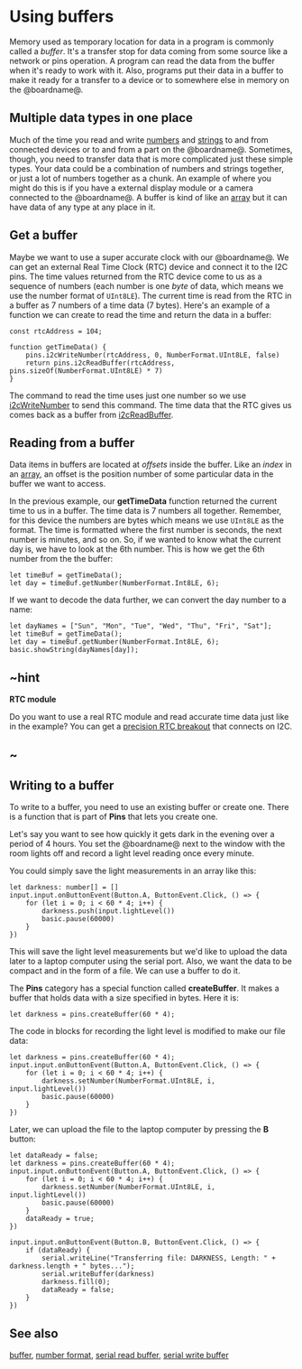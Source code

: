 # Using buffers

Memory used as temporary location for data in a program is commonly called a _buffer_. It's a transfer stop for data coming from some source like a network or pins operation. A program can read the data from the buffer when it's ready to work with it. Also, programs put their data in a buffer to make it ready for a transfer to a device or to somewhere else in memory on the @boardname@.

## Multiple data types in one place

Much of the time you read and write [numbers](/types/number) and [strings](/types/string) to and from connected devices or to and from a part on the @boardname@. Sometimes, though, you need to transfer data that is more complicated just these simple types. Your data could be a combination of numbers and strings together, or just a lot of numbers together as a chunk. An example of where you might do this is if you have a external display module or a camera connected to the @boardname@. A buffer is kind of like an [array](/types/array) but it can have data of any type at any place in it.

## Get a buffer

Maybe we want to use a super accurate clock with our @boardname@. We can get an external Real Time Clock (RTC) device and connect it to the I2C pins. The time values returned from the RTC device come to us as a sequence of numbers (each number is one _byte_ of data, which means we use the number format of `UInt8LE`). The current time is read from the RTC in a buffer as 7 numbers of a time data (7 bytes). Here's an example of a function we can create to read the time and return the data in a buffer:

```typescript-ignore
const rtcAddress = 104;

function getTimeData() {
    pins.i2cWriteNumber(rtcAddress, 0, NumberFormat.UInt8LE, false)
    return pins.i2cReadBuffer(rtcAddress, pins.sizeOf(NumberFormat.UInt8LE) * 7)
}
```

The command to read the time uses just one number so we use [i2cWriteNumber](/reference/pins/i2c-write-number) to send this command. The time data that the RTC gives us comes back as a buffer from [i2cReadBuffer](/reference/pins/i2c-read-buffer).

## Reading from a buffer

Data items in buffers are located at _offsets_ inside the buffer. Like an _index_ in an [array](/types/array), an offset is the position number of some particular data in the buffer we want to access.

In the previous example, our **getTimeData** function returned the current time to us in a buffer. The time data is 7 numbers all together. Remember, for this device the numbers are bytes which means we use `UInt8LE` as the format. The time is formatted where the first number is seconds, the next number is minutes, and so on. So, if we wanted to know what the current day is, we have to look at the 6th number. This is how we get the 6th number from the the buffer:

```typescript-ignore
let timeBuf = getTimeData();
let day = timeBuf.getNumber(NumberFormat.Int8LE, 6);
```

If we want to decode the data further, we can convert the day number to a name:

```typescript-ignore
let dayNames = ["Sun", "Mon", "Tue", "Wed", "Thu", "Fri", "Sat"];
let timeBuf = getTimeData();
let day = timeBuf.getNumber(NumberFormat.Int8LE, 6);
basic.showString(dayNames[day]);
```

## ~hint
**RTC module**

Do you want to use a real RTC module and read accurate time data just like in the example? You can get a [precision RTC breakout](https://www.adafruit.com/product/3013) that connects on I2C.
## ~

## Writing to a buffer

To write to a buffer, you need to use an existing buffer or create one. There is a function that is part of **Pins** that lets you create one.

Let's say you want to see how quickly it gets dark in the evening over  a period of 4 hours. You set the @boardname@ next to the window with the room lights off and record a light level reading once every minute.

You could simply save the light measurements in an array like this:

```blocks
let darkness: number[] = []
input.input.onButtonEvent(Button.A, ButtonEvent.Click, () => {
    for (let i = 0; i < 60 * 4; i++) {
        darkness.push(input.lightLevel())
        basic.pause(60000)
    }
})
```

This will save the light level measurements but we'd like to upload the data later to a laptop computer using the serial port. Also, we want the data to be compact and in the form of a file. We can use a buffer to do it.

The **Pins** category has a special function called **createBuffer**. It makes a buffer that holds data with a size specified in bytes. Here it is:

```typescript-ignore
let darkness = pins.createBuffer(60 * 4);
```

The code in blocks for recording the light level is modified to make our file data:

```typescript-ignore
let darkness = pins.createBuffer(60 * 4);
input.input.onButtonEvent(Button.A, ButtonEvent.Click, () => {
    for (let i = 0; i < 60 * 4; i++) {
        darkness.setNumber(NumberFormat.UInt8LE, i, input.lightLevel())
        basic.pause(60000)
    }
})
```

Later, we can upload the file to the laptop computer by pressing the **B** button:

```typescript-ignore
let dataReady = false;
let darkness = pins.createBuffer(60 * 4);
input.input.onButtonEvent(Button.A, ButtonEvent.Click, () => {
    for (let i = 0; i < 60 * 4; i++) {
        darkness.setNumber(NumberFormat.UInt8LE, i, input.lightLevel())
        basic.pause(60000)
    }
    dataReady = true;
})

input.input.onButtonEvent(Button.B, ButtonEvent.Click, () => {
    if (dataReady) {
        serial.writeLine("Transferring file: DARKNESS, Length: " + darkness.length + " bytes...");
        serial.writeBuffer(darkness)
        darkness.fill(0);
        dataReady = false;
    }    
})
```

## See also

[buffer](/types/buffer), [number format](types/buffer/number-format),
[serial read buffer](/reference/serial/read-buffer), [serial write buffer](/reference/serial/write-buffer)